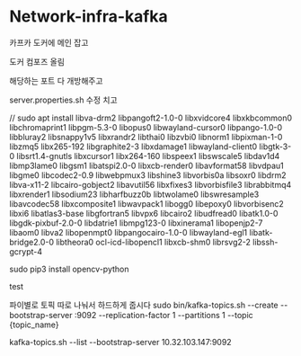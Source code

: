 # Network-infra-kafka

카프카 도커에 메인 잡고

도커 컴포즈 올림

해당하는 포트 다 개방해주고

server.properties.sh 수정 치고

//
sudo apt install libva-drm2 libpangoft2-1.0-0 libxvidcore4 libxkbcommon0 libchromaprint1 libpgm-5.3-0 libopus0 libwayland-cursor0 libpango-1.0-0 libbluray2 libsnappy1v5 libxrandr2 libthai0 libzvbi0 libnorm1 libpixman-1-0 libzmq5 libx265-192 libgraphite2-3 libxdamage1 libwayland-client0 libgtk-3-0 libsrt1.4-gnutls libxcursor1 libx264-160 libspeex1 libswscale5 libdav1d4 libmp3lame0 libgsm1 libatspi2.0-0 libxcb-render0 libavformat58 libvdpau1 libgme0 libcodec2-0.9 libwebpmux3 libshine3 libvorbis0a libsoxr0 libdrm2 libva-x11-2 libcairo-gobject2 libavutil56 libxfixes3 libvorbisfile3 librabbitmq4 libxrender1 libsodium23 libharfbuzz0b libtwolame0 libswresample3 libavcodec58 libxcomposite1 libwavpack1 libogg0 libepoxy0 libvorbisenc2 libxi6 libatlas3-base libgfortran5 libvpx6 libcairo2 libudfread0 libatk1.0-0 libgdk-pixbuf-2.0-0 libdatrie1 libmpg123-0 libxinerama1 libopenjp2-7 libaom0 libva2 libopenmpt0 libpangocairo-1.0-0 libwayland-egl1 libatk-bridge2.0-0 libtheora0 ocl-icd-libopencl1 libxcb-shm0 librsvg2-2 libssh-gcrypt-4

sudo pip3 install opencv-python

test

파이별로 토픽 따로 나눠서 하드하게 줍시다
sudo bin/kafka-topics.sh --create --bootstrap-server <NUC IP>:9092 --replication-factor 1 --partitions 1 --topic {topic_name}

kafka-topics.sh --list --bootstrap-server 10.32.103.147:9092
